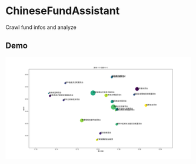 # ChineseFundAssistant
Crawl fund infos and analyze

## Demo
![image](https://github.com/wangtuo0820/ChineseFundAssistant/blob/main/demo.png)
